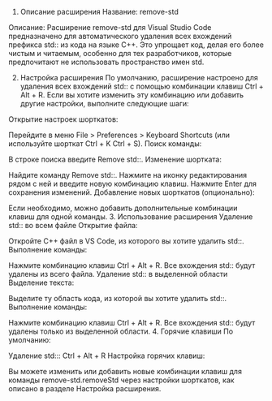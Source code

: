 1. Описание расширения
Название: remove-std

Описание:
Расширение remove-std для Visual Studio Code предназначено для автоматического удаления всех вхождений префикса std:: из кода на языке C++. Это упрощает код, делая его более чистым и читаемым, особенно для тех разработчиков, которые предпочитают не использовать пространство имен std.

2. Настройка расширения
По умолчанию, расширение настроено для удаления всех вхождений std:: с помощью комбинации клавиш Ctrl + Alt + R. Если вы хотите изменить эту комбинацию или добавить другие настройки, выполните следующие шаги:

Открытие настроек шорткатов:

Перейдите в меню File > Preferences > Keyboard Shortcuts (или используйте шорткат Ctrl + K Ctrl + S).
Поиск команды:

В строке поиска введите Remove std::.
Изменение шортката:

Найдите команду Remove std::.
Нажмите на иконку редактирования рядом с ней и введите новую комбинацию клавиш.
Нажмите Enter для сохранения изменений.
Добавление новых шорткатов (опционально):

Если необходимо, можно добавить дополнительные комбинации клавиш для одной команды.
3. Использование расширения
Удаление std:: во всем файле
Открытие файла:

Откройте C++ файл в VS Code, из которого вы хотите удалить std::.
Выполнение команды:

Нажмите комбинацию клавиш Ctrl + Alt + R.
Все вхождения std:: будут удалены из всего файла.
Удаление std:: в выделенной области
Выделение текста:

Выделите ту область кода, из которой вы хотите удалить std::.
Выполнение команды:

Нажмите комбинацию клавиш Ctrl + Alt + R.
Все вхождения std:: будут удалены только из выделенной области.
4. Горячие клавиши
По умолчанию:

Удаление std::: Ctrl + Alt + R
Настройка горячих клавиш:

Вы можете изменить или добавить новые комбинации клавиш для команды remove-std.removeStd через настройки шорткатов, как описано в разделе Настройка расширения.